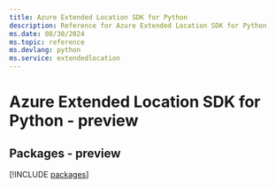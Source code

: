 ```yaml
---
title: Azure Extended Location SDK for Python
description: Reference for Azure Extended Location SDK for Python
ms.date: 08/30/2024
ms.topic: reference
ms.devlang: python
ms.service: extendedlocation
---
```

# Azure Extended Location SDK for Python - preview
## Packages - preview
[!INCLUDE [packages](extended-location-index.md)]